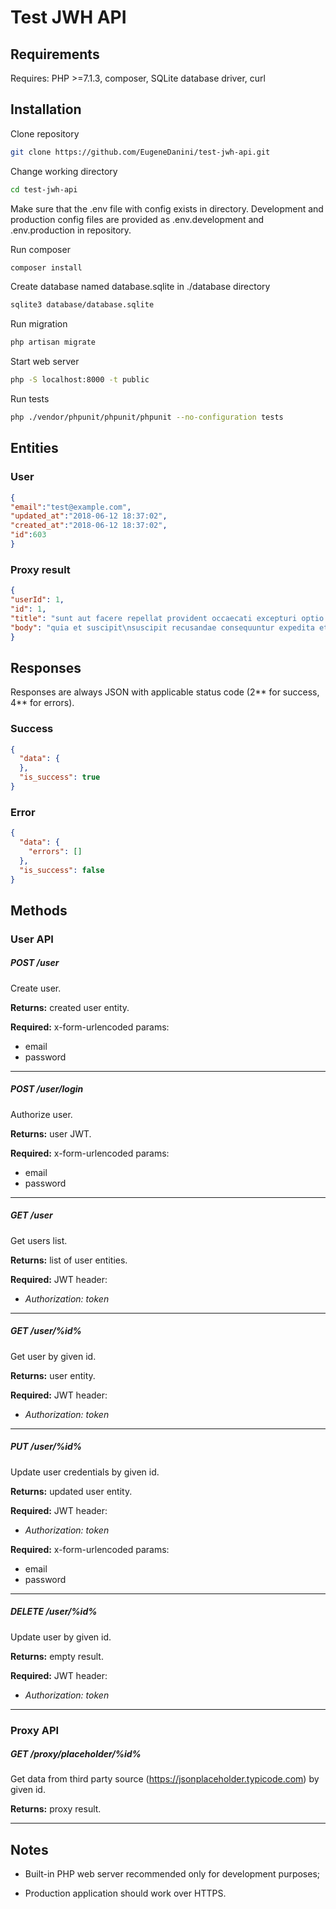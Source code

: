 # Test JWH API

## Requirements
Requires: PHP >=7.1.3, composer, SQLite database driver, curl

## Installation
Clone repository
```bash
git clone https://github.com/EugeneDanini/test-jwh-api.git
```
Change working directory
```bash
cd test-jwh-api
```

Make sure that the .env file with config exists in directory. Development and production config files are provided as .env.development and .env.production in repository.

Run composer
```bash
composer install
```
Create database named database.sqlite in ./database directory
```bash
sqlite3 database/database.sqlite
```
Run migration
```bash
php artisan migrate
```
Start web server
```bash
php -S localhost:8000 -t public
```
Run tests
```bash
php ./vendor/phpunit/phpunit/phpunit --no-configuration tests
```

## Entities
### User
```json
{
"email":"test@example.com",
"updated_at":"2018-06-12 18:37:02",
"created_at":"2018-06-12 18:37:02",
"id":603
}
```
### Proxy result
```json
{
"userId": 1,
"id": 1,
"title": "sunt aut facere repellat provident occaecati excepturi optio reprehenderit",
"body": "quia et suscipit\nsuscipit recusandae consequuntur expedita et cum\nreprehenderit molestiae ut ut quas totam\nnostrum rerum est autem sunt rem eveniet architecto"
}
```

## Responses
Responses are always JSON with applicable status code (2** for success, 4** for errors).
### Success
```json
{
  "data": {
  },
  "is_success": true
}
```
### Error
```json
{
  "data": {
    "errors": []
  },
  "is_success": false
}
```

## Methods

### User API

##### POST /user
Create user.

**Returns:** created user entity.

**Required:** x-form-urlencoded params:
* email
* password

***

##### POST /user/login
Authorize user.

**Returns:** user JWT.

**Required:** x-form-urlencoded params:
* email
* password

***

##### GET /user
Get users list.

**Returns:** list of user entities.

**Required:** JWT header:
- *Authorization: token*

***

##### GET /user/%id%
Get user by given id.

**Returns:** user entity.

**Required:** JWT header:
- *Authorization: token*

***

##### PUT /user/%id%
Update user credentials by given id.

**Returns:** updated user entity.

**Required:** JWT header:
- *Authorization: token*

**Required:** x-form-urlencoded params:
* email
* password

***

##### DELETE /user/%id%
Update user by given id.

**Returns:** empty result.

**Required:** JWT header:
- *Authorization: token*

***

### Proxy API

##### GET /proxy/placeholder/%id%
Get data from third party source (https://jsonplaceholder.typicode.com) by given id.

**Returns:** proxy result.

***

## Notes

- Built-in PHP web server recommended only for development purposes;

- Production application should work over HTTPS.